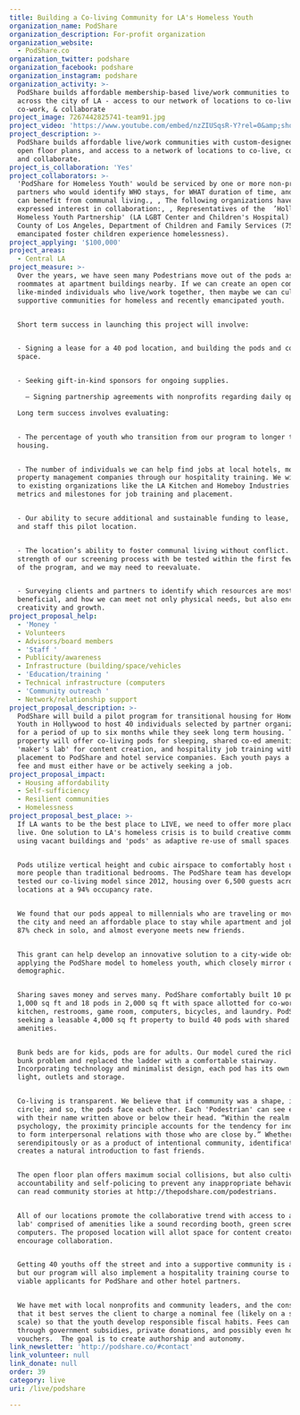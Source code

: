 ```yaml
---
title: Building a Co-living Community for LA's Homeless Youth
organization_name: PodShare
organization_description: For-profit organization
organization_website:
  - PodShare.co
organization_twitter: podshare
organization_facebook: podshare
organization_instagram: podshare
organization_activity: >-
  PodShare builds affordable membership-based live/work communities to share
  across the city of LA - access to our network of locations to co-live,
  co-work, & collaborate
project_image: 7267442825741-team91.jpg
project_video: 'https://www.youtube.com/embed/nzZIUSqsR-Y?rel=0&amp;showinfo=0'
project_description: >-
  PodShare builds affordable live/work communities with custom-designed pods,
  open floor plans, and access to a network of locations to co-live, co-work,
  and collaborate.
project_is_collaboration: 'Yes'
project_collaborators: >-
  'PodShare for Homeless Youth' would be serviced by one or more non-profit
  partners who would identify WHO stays, for WHAT duration of time, and HOW they
  can benefit from communal living., , The following organizations have
  expressed interest in collaboration:, , Representatives of the  ’Hollywood
  Homeless Youth Partnership' (LA LGBT Center and Children's Hospital) and 
  County of Los Angeles, Department of Children and Family Services (75% of
  emancipated foster children experience homelessness).
project_applying: '$100,000'
project_areas:
  - Central LA
project_measure: >-
  Over the years, we have seen many Podestrians move out of the pods as new
  roommates at apartment buildings nearby. If we can create an open community of
  like-minded individuals who live/work together, then maybe we can cultivate
  supportive communities for homeless and recently emancipated youth. 


  Short term success in launching this project will involve:


  - Signing a lease for a 40 pod location, and building the pods and community
  space.


  - Seeking gift-in-kind sponsors for ongoing supplies.

    — Signing partnership agreements with nonprofits regarding daily operations and staffing.

  Long term success involves evaluating:


  - The percentage of youth who transition from our program to longer term
  housing.


  - The number of individuals we can help find jobs at local hotels, motels, and
  property management companies through our hospitality training. We will look
  to existing organizations like the LA Kitchen and Homeboy Industries for key
  metrics and milestones for job training and placement. 


  - Our ability to secure additional and sustainable funding to lease, equip,
  and staff this pilot location. 


  - The location’s ability to foster communal living without conflict. The
  strength of our screening process with be tested within the first few months
  of the program, and we may need to reevaluate.


  - Surveying clients and partners to identify which resources are most
  beneficial, and how we can meet not only physical needs, but also encourage
  creativity and growth.
project_proposal_help:
  - 'Money '
  - Volunteers
  - Advisors/board members
  - 'Staff '
  - Publicity/awareness
  - Infrastructure (building/space/vehicles
  - 'Education/training '
  - Technical infrastructure (computers
  - 'Community outreach '
  - Network/relationship support
project_proposal_description: >-
  PodShare will build a pilot program for transitional housing for Homeless
  Youth in Hollywood to host 40 individuals selected by partner organizations,
  for a period of up to six months while they seek long term housing. The
  property will offer co-living pods for sleeping, shared co-ed amenities, a
  'maker's lab' for content creation, and hospitality job training with
  placement to PodShare and hotel service companies. Each youth pays a nominal
  fee and must either have or be actively seeking a job.
project_proposal_impact:
  - Housing affordability
  - Self-sufficiency
  - Resilient communities
  - Homelessness
project_proposal_best_place: >-
  If LA wants to be the best place to LIVE, we need to offer more places to
  live. One solution to LA's homeless crisis is to build creative communities
  using vacant buildings and 'pods' as adaptive re-use of small spaces.


  Pods utilize vertical height and cubic airspace to comfortably host up to 4X
  more people than traditional bedrooms. The PodShare team has developed and
  tested our co-living model since 2012, housing over 6,500 guests across three
  locations at a 94% occupancy rate.


  We found that our pods appeal to millennials who are traveling or moving to
  the city and need an affordable place to stay while apartment and job hunting.
  87% check in solo, and almost everyone meets new friends.


  This grant can help develop an innovative solution to a city-wide obstacle by
  applying the PodShare model to homeless youth, which closely mirror our
  demographic.


  Sharing saves money and serves many. PodShare comfortably built 10 pods in
  1,000 sq ft and 18 pods in 2,000 sq ft with space allotted for co-working, a
  kitchen, restrooms, game room, computers, bicycles, and laundry. PodShare is
  seeking a leasable 4,000 sq ft property to build 40 pods with shared
  amenities.


  Bunk beds are for kids, pods are for adults. Our model cured the rickety top
  bunk problem and replaced the ladder with a comfortable stairway.
  Incorporating technology and minimalist design, each pod has its own TV,
  light, outlets and storage. 


  Co-living is transparent. We believe that if community was a shape, it'd be a
  circle; and so, the pods face each other. Each 'Podestrian' can see every one,
  with their name written above or below their head. “Within the realm of social
  psychology, the proximity principle accounts for the tendency for individuals
  to form interpersonal relations with those who are close by.” Whether
  serendipitously or as a product of intentional community, identification
  creates a natural introduction to fast friends.


  The open floor plan offers maximum social collisions, but also cultivates
  accountability and self-policing to prevent any inappropriate behavior. You
  can read community stories at http://thepodshare.com/podestrians.


  All of our locations promote the collaborative trend with access to a 'maker's
  lab' comprised of amenities like a sound recording booth, green screen, and
  computers. The proposed location will allot space for content creators and
  encourage collaboration.


  Getting 40 youths off the street and into a supportive community is a start,
  but our program will also implement a hospitality training course to create
  viable applicants for PodShare and other hotel partners.


  We have met with local nonprofits and community leaders, and the consensus is
  that it best serves the client to charge a nominal fee (likely on a sliding
  scale) so that the youth develop responsible fiscal habits. Fees can be offset
  through government subsidies, private donations, and possibly even housing
  vouchers.  The goal is to create authorship and autonomy.
link_newsletter: 'http://podshare.co/#contact'
link_volunteer: null
link_donate: null
order: 39
category: live
uri: /live/podshare

---
```

